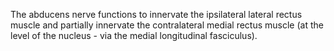The abducens nerve functions to innervate the ipsilateral lateral rectus muscle and partially innervate the contralateral medial rectus muscle (at the level of the nucleus - via the medial longitudinal fasciculus).